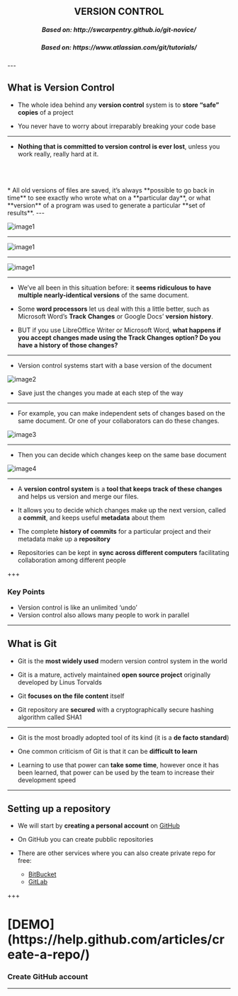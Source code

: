 
<center><h2>VERSION CONTROL</h2></center>

<center><h5>Based on: http://swcarpentry.github.io/git-novice/</h5></center>
<center><h5>Based on: https://www.atlassian.com/git/tutorials/</h5></center>
---

<h2>What is Version Control</h2>

* The whole idea behind any **version control** system is to **store “safe” copies** of a project 

* You never have to worry about irreparably breaking your code base

---

* **Nothing that is committed to version control is ever lost**, unless you work really, really hard at it.
<br>
<br>
<br>
* All old versions of files are saved, it’s always **possible to go back in time** to see exactly who wrote what on a **particular day**, or what **version** of a program was used to generate a particular **set of results**.
---

![image1](./figures/phd101212s.png)

---

![image1](./figures/phd101212s_small.png)

---

![image1](./figures/phd101212s_tiny.png)

---
* We’ve all been in this situation before: it **seems ridiculous to have multiple nearly-identical versions** of the same document.

* Some **word processors** let us deal with this a little better, such as Microsoft Word’s **Track** **Changes** or Google Docs’ **version** **history**.

* BUT if you use LibreOffice Writer or Microsoft Word, **what happens if you accept changes made using the Track Changes option? Do you have a history of those changes?**
---

* Version control systems start with a base version of the document 

![image2](http://swcarpentry.github.io/git-novice/fig/play-changes.svg)

* Save just the changes you made at each step of the way

---

* For example, you can make independent sets of changes based on the same document. Or one of your collaborators can do these changes.

![image3](http://swcarpentry.github.io/git-novice/fig/versions.svg)

---

* Then you can decide which changes keep on the same base document

![image4](http://swcarpentry.github.io/git-novice/fig/merge.svg)

---

* A **version control system** is a **tool that keeps track of these changes** and helps us version and merge our files.

* It allows you to decide which changes make up the next version, called a **commit**, and keeps useful **metadata** about them

* The complete **history of commits** for a particular project and their metadata make up a **repository**

* Repositories can be kept in **sync across different computers** facilitating collaboration among different people

+++

<h3>Key Points</h3>

* Version control is like an unlimited ‘undo’
* Version control also allows many people to work in parallel

---

<h2>What is Git</h2>

* Git is the **most widely used** modern version control system in the world

* Git is a mature, actively maintained **open source project** originally developed by Linus Torvalds

* Git **focuses on the file content** itself

* Git repository are **secured** with a cryptographically secure hashing algorithm called SHA1

---

* Git is the most broadly adopted tool of its kind (it is a **de facto standard**)

* One common criticism of Git is that it can be **difficult to learn**

* Learning to use that power can **take some time**, however once it has been learned, that power can be used by the team to increase their development speed

---

<h2>Setting up a repository</h2>

* We will start by **creating a personal account** on [GitHub](https://github.com/)

* On GitHub you can create pubblic repositories

* There are other services where you can also create private repo for free: 
  * [BitBucket](https://bitbucket.org/)
  * [GitLab](https://about.gitlab.com/)

+++

<h1>[DEMO](https://help.github.com/articles/create-a-repo/)</h1>
<h3>Create GitHub account</h3>


---




